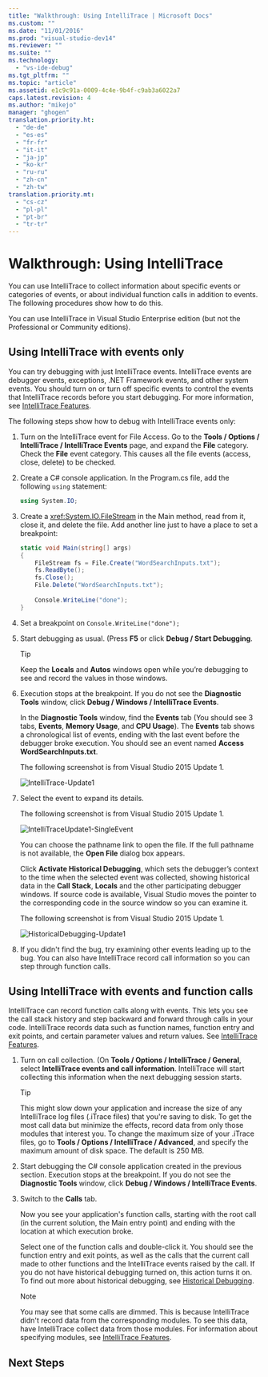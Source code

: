 ```yaml
---
title: "Walkthrough: Using IntelliTrace | Microsoft Docs"
ms.custom: ""
ms.date: "11/01/2016"
ms.prod: "visual-studio-dev14"
ms.reviewer: ""
ms.suite: ""
ms.technology: 
  - "vs-ide-debug"
ms.tgt_pltfrm: ""
ms.topic: "article"
ms.assetid: e1c9c91a-0009-4c4e-9b4f-c9ab3a6022a7
caps.latest.revision: 4
ms.author: "mikejo"
manager: "ghogen"
translation.priority.ht: 
  - "de-de"
  - "es-es"
  - "fr-fr"
  - "it-it"
  - "ja-jp"
  - "ko-kr"
  - "ru-ru"
  - "zh-cn"
  - "zh-tw"
translation.priority.mt: 
  - "cs-cz"
  - "pl-pl"
  - "pt-br"
  - "tr-tr"
---
```

# Walkthrough: Using IntelliTrace
You can use IntelliTrace to collect information about specific events or categories of events, or about individual function calls in addition to events. The following procedures show how to do this.  
  
 You can use IntelliTrace in Visual Studio Enterprise edition (but not the Professional or Community editions).  
  
##  <a name="GettingStarted"></a> Using IntelliTrace with events only  
 You can try debugging with just IntelliTrace events. IntelliTrace events are debugger events, exceptions, .NET Framework events, and other system events. You should turn on or turn off specific events to control the events that IntelliTrace records before you start debugging. For more information, see [IntelliTrace Features](../debugger/intellitrace-features.md).  
  
 The following steps show how to debug with IntelliTrace events only:  
  
1.  Turn on the IntelliTrace event for File Access. Go to the **Tools / Options / IntelliTrace / IntelliTrace Events** page, and expand the **File** category. Check the **File** event category. This causes all the file events (access, close, delete) to be checked.  
  
2.  Create a C# console application. In the Program.cs file, add the following `using` statement:  
  
    ```c#  
    using System.IO;  
    ```  
  
3.  Create a <xref:System.IO.FileStream> in the Main method, read from it, close it, and delete the file. Add another line just to have a place to set a breakpoint:  
  
    ```c#  
    static void Main(string[] args)  
    {  
        FileStream fs = File.Create("WordSearchInputs.txt");  
        fs.ReadByte();  
        fs.Close();  
        File.Delete("WordSearchInputs.txt");  
  
        Console.WriteLine("done");  
    }  
    ```  
  
4.  Set a breakpoint on `Console.WriteLine("done");`  
  
5.  Start debugging as usual. (Press **F5** or click **Debug / Start Debugging**.  
  
    > [!TIP]
    >  Keep the **Locals** and **Autos** windows open while you’re debugging to see and record the values in those windows.  
  
6.  Execution stops at the breakpoint. If you do not see the **Diagnostic Tools** window, click **Debug / Windows / IntelliTrace Events**.  
  
     In the **Diagnostic Tools** window, find the **Events** tab (You should see 3 tabs, **Events**, **Memory Usage**, and **CPU Usage**). The **Events** tab shows a chronological list of events, ending with the last event before the debugger broke execution. You should see an event named **Access WordSearchInputs.txt**.  
  
     The following screenshot is from Visual Studio 2015 Update 1.  
  
     ![IntelliTrace&#45;Update1](../debugger/media/intellitrace-update1.png "IntelliTrace-Update1")  
  
7.  Select the event to expand its details.  
  
     The following screenshot is from Visual Studio 2015 Update 1.  
  
     ![IntelliTraceUpdate1&#45;SingleEvent](../debugger/media/intellitraceupdate1-singleevent.png "IntelliTraceUpdate1-SingleEvent")  
  
     You can choose the pathname link to open the file. If the full pathname is not available, the **Open File** dialog box appears.  
  
     Click **Activate Historical Debugging**, which sets the debugger’s context to the time when the selected event was collected, showing historical data in the **Call Stack**, **Locals** and the other participating debugger windows. If source code is available, Visual Studio moves the pointer to the corresponding code in the source window so you can examine it.  
  
     The following screenshot is from Visual Studio 2015 Update 1.  
  
     ![HistoricalDebugging&#45;Update1](../debugger/media/historicaldebugging-update1.png "HistoricalDebugging-Update1")  
  
8.  If you didn't find the bug, try examining other events leading up to the bug. You can also have IntelliTrace record call information so you can step through function calls.  
  
## Using IntelliTrace with events and function calls  
 IntelliTrace can record function calls along with events. This lets you see the call stack history and step backward and forward through calls in your code. IntelliTrace records data such as function names, function entry and exit points, and certain parameter values and return values. See [IntelliTrace Features](../debugger/intellitrace-features.md).  
  
1.  Turn on call collection. (On **Tools / Options / IntelliTrace / General**, select **IntelliTrace events and call information**. IntelliTrace will start collecting this information when the next debugging session starts.  
  
    > [!TIP]
    >  This might slow down your application and increase the size of any IntelliTrace log files (.iTrace files) that you're saving to disk. To get the most call data but minimize the effects, record data from only those modules that interest you. To change the maximum size of your .iTrace files, go to **Tools / Options / IntelliTrace / Advanced**, and specify the maximum amount of disk space. The default is 250 MB.  
  
2.  Start debugging the C# console application created in the previous section. Execution stops at the breakpoint. If you do not see the **Diagnostic Tools** window, click **Debug / Windows / IntelliTrace Events**.  
  
3.  Switch to the **Calls** tab.  
  
     Now you see your application's function calls, starting with the root call (in the current solution, the Main entry point) and ending with the location at which execution broke.  
  
     Select one of the function calls and double-click it. You should see the function entry and exit points, as well as the calls that the current call made to other functions and the IntelliTrace events raised by the call. If you do not have historical debugging turned on, this action turns it on. To find out more about historical debugging, see [Historical Debugging](../debugger/historical-debugging.md).  
  
    > [!NOTE]
    >  You may see that some calls are dimmed. This is because IntelliTrace didn't record data from the corresponding modules. To see this data, have IntelliTrace collect data from those modules. For information about specifying modules, see [IntelliTrace Features](../debugger/intellitrace-features.md).  
  
## Next Steps